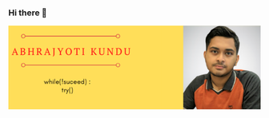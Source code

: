 ### Hi there 👋
![Header](https://github.com/Abhrajyoti00/Abhrajyoti00/blob/master/Abhrajyoti_banner.png "Abhrajyoti")
